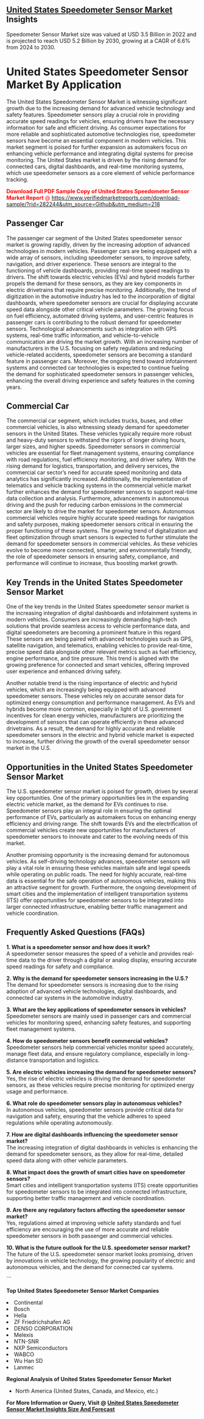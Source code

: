 <h2><a href="https://www.verifiedmarketreports.com/download-sample/?rid=282244&amp;utm_source=Github&amp;utm_medium=218" target="_blank">United States Speedometer Sensor Market</a> Insights</h2><p>Speedometer Sensor Market size was valued at USD 3.5 Billion in 2022 and is projected to reach USD 5.2 Billion by 2030, growing at a CAGR of 6.6% from 2024 to 2030.</p><p> <h1>United States Speedometer Sensor Market By Application</h1> <p>The United States Speedometer Sensor Market is witnessing significant growth due to the increasing demand for advanced vehicle technology and safety features. Speedometer sensors play a crucial role in providing accurate speed readings for vehicles, ensuring drivers have the necessary information for safe and efficient driving. As consumer expectations for more reliable and sophisticated automotive technologies rise, speedometer sensors have become an essential component in modern vehicles. This market segment is poised for further expansion as automakers focus on enhancing vehicle performance and integrating digital systems for precise monitoring. The United States market is driven by the rising demand for connected cars, digital dashboards, and real-time monitoring systems, which use speedometer sensors as a core element of vehicle performance tracking. <p><span class=""><span style="color: #ff0000;"><strong>Download Full PDF Sample Copy of United States Speedometer Sensor Market Report</strong> @ </span><a href="https://www.verifiedmarketreports.com/download-sample/?rid=282244&amp;utm_source=Github&amp;utm_medium=218" target="_blank">https://www.verifiedmarketreports.com/download-sample/?rid=282244&amp;utm_source=Github&amp;utm_medium=218</a></span></p></p> <h2>Passenger Car</h2> <p>The passenger car segment of the United States speedometer sensor market is growing rapidly, driven by the increasing adoption of advanced technologies in modern vehicles. Passenger cars are being equipped with a wide array of sensors, including speedometer sensors, to improve safety, navigation, and driver experience. These sensors are integral to the functioning of vehicle dashboards, providing real-time speed readings to drivers. The shift towards electric vehicles (EVs) and hybrid models further propels the demand for these sensors, as they are key components in electric drivetrains that require precise monitoring. Additionally, the trend of digitization in the automotive industry has led to the incorporation of digital dashboards, where speedometer sensors are crucial for displaying accurate speed data alongside other critical vehicle parameters. The growing focus on fuel efficiency, automated driving systems, and user-centric features in passenger cars is contributing to the robust demand for speedometer sensors. Technological advancements such as integration with GPS systems, real-time traffic information, and vehicle-to-vehicle communication are driving the market growth. With an increasing number of manufacturers in the U.S. focusing on safety regulations and reducing vehicle-related accidents, speedometer sensors are becoming a standard feature in passenger cars. Moreover, the ongoing trend toward infotainment systems and connected car technologies is expected to continue fueling the demand for sophisticated speedometer sensors in passenger vehicles, enhancing the overall driving experience and safety features in the coming years. <h2>Commercial Car</h2> <p>The commercial car segment, which includes trucks, buses, and other commercial vehicles, is also witnessing steady demand for speedometer sensors in the United States. These vehicles typically require more robust and heavy-duty sensors to withstand the rigors of longer driving hours, larger sizes, and higher speeds. Speedometer sensors in commercial vehicles are essential for fleet management systems, ensuring compliance with road regulations, fuel efficiency monitoring, and driver safety. With the rising demand for logistics, transportation, and delivery services, the commercial car sector’s need for accurate speed monitoring and data analytics has significantly increased. Additionally, the implementation of telematics and vehicle tracking systems in the commercial vehicle market further enhances the demand for speedometer sensors to support real-time data collection and analysis. Furthermore, advancements in autonomous driving and the push for reducing carbon emissions in the commercial sector are likely to drive the market for speedometer sensors. Autonomous commercial vehicles require highly accurate speed readings for navigation and safety purposes, making speedometer sensors critical in ensuring the proper functioning of these systems. The growing trend of digitalization and fleet optimization through smart sensors is expected to further stimulate the demand for speedometer sensors in commercial vehicles. As these vehicles evolve to become more connected, smarter, and environmentally friendly, the role of speedometer sensors in ensuring safety, compliance, and performance will continue to increase, thus boosting market growth. <h2>Key Trends in the United States Speedometer Sensor Market</h2> <p>One of the key trends in the United States speedometer sensor market is the increasing integration of digital dashboards and infotainment systems in modern vehicles. Consumers are increasingly demanding high-tech solutions that provide seamless access to vehicle performance data, and digital speedometers are becoming a prominent feature in this regard. These sensors are being paired with advanced technologies such as GPS, satellite navigation, and telematics, enabling vehicles to provide real-time, precise speed data alongside other relevant metrics such as fuel efficiency, engine performance, and tire pressure. This trend is aligned with the growing preference for connected and smart vehicles, offering improved user experience and enhanced driving safety.</p> <p>Another notable trend is the rising importance of electric and hybrid vehicles, which are increasingly being equipped with advanced speedometer sensors. These vehicles rely on accurate sensor data for optimized energy consumption and performance management. As EVs and hybrids become more common, especially in light of U.S. government incentives for clean energy vehicles, manufacturers are prioritizing the development of sensors that can operate efficiently in these advanced drivetrains. As a result, the demand for highly accurate and reliable speedometer sensors in the electric and hybrid vehicle market is expected to increase, further driving the growth of the overall speedometer sensor market in the U.S.</p> <h2>Opportunities in the United States Speedometer Sensor Market</h2> <p>The U.S. speedometer sensor market is poised for growth, driven by several key opportunities. One of the primary opportunities lies in the expanding electric vehicle market, as the demand for EVs continues to rise. Speedometer sensors play an integral role in ensuring the optimal performance of EVs, particularly as automakers focus on enhancing energy efficiency and driving range. The shift towards EVs and the electrification of commercial vehicles create new opportunities for manufacturers of speedometer sensors to innovate and cater to the evolving needs of this market.</p> <p>Another promising opportunity is the increasing demand for autonomous vehicles. As self-driving technology advances, speedometer sensors will play a vital role in ensuring these vehicles maintain safe and legal speeds while operating on public roads. The need for highly accurate, real-time data is essential for the safe operation of autonomous vehicles, making this an attractive segment for growth. Furthermore, the ongoing development of smart cities and the implementation of intelligent transportation systems (ITS) offer opportunities for speedometer sensors to be integrated into larger connected infrastructure, enabling better traffic management and vehicle coordination.</p> <h2>Frequently Asked Questions (FAQs)</h2> <p><strong>1. What is a speedometer sensor and how does it work?</strong><br> A speedometer sensor measures the speed of a vehicle and provides real-time data to the driver through a digital or analog display, ensuring accurate speed readings for safety and compliance.</p> <p><strong>2. Why is the demand for speedometer sensors increasing in the U.S.?</strong><br> The demand for speedometer sensors is increasing due to the rising adoption of advanced vehicle technologies, digital dashboards, and connected car systems in the automotive industry.</p> <p><strong>3. What are the key applications of speedometer sensors in vehicles?</strong><br> Speedometer sensors are mainly used in passenger cars and commercial vehicles for monitoring speed, enhancing safety features, and supporting fleet management systems.</p> <p><strong>4. How do speedometer sensors benefit commercial vehicles?</strong><br> Speedometer sensors help commercial vehicles monitor speed accurately, manage fleet data, and ensure regulatory compliance, especially in long-distance transportation and logistics.</p> <p><strong>5. Are electric vehicles increasing the demand for speedometer sensors?</strong><br> Yes, the rise of electric vehicles is driving the demand for speedometer sensors, as these vehicles require precise monitoring for optimized energy usage and performance.</p> <p><strong>6. What role do speedometer sensors play in autonomous vehicles?</strong><br> In autonomous vehicles, speedometer sensors provide critical data for navigation and safety, ensuring that the vehicle adheres to speed regulations while operating autonomously.</p> <p><strong>7. How are digital dashboards influencing the speedometer sensor market?</strong><br> The increasing integration of digital dashboards in vehicles is enhancing the demand for speedometer sensors, as they allow for real-time, detailed speed data along with other vehicle parameters.</p> <p><strong>8. What impact does the growth of smart cities have on speedometer sensors?</strong><br> Smart cities and intelligent transportation systems (ITS) create opportunities for speedometer sensors to be integrated into connected infrastructure, supporting better traffic management and vehicle coordination.</p> <p><strong>9. Are there any regulatory factors affecting the speedometer sensor market?</strong><br> Yes, regulations aimed at improving vehicle safety standards and fuel efficiency are encouraging the use of more accurate and reliable speedometer sensors in both passenger and commercial vehicles.</p> <p><strong>10. What is the future outlook for the U.S. speedometer sensor market?</strong><br> The future of the U.S. speedometer sensor market looks promising, driven by innovations in vehicle technology, the growing popularity of electric and autonomous vehicles, and the demand for connected car systems.</p> ```</p><p><strong>Top United States Speedometer Sensor Market Companies</strong></p><div data-test-id=""><p><li>Continental</li><li> Bosch</li><li> Hella</li><li> ZF Friedrichshafen AG</li><li> DENSO CORPORATION</li><li> Melexis</li><li> NTN-SNR</li><li> NXP Semiconductors</li><li> WABCO</li><li> Wu Han SD</li><li> Lanmec</li></p><div><strong>Regional Analysis of&nbsp;United States Speedometer Sensor Market</strong></div><ul><li dir="ltr"><p dir="ltr">North America&nbsp;(United States, Canada, and Mexico, etc.)</p></li></ul><p><strong>For More Information or Query, Visit @&nbsp;</strong><strong><a href="https://www.verifiedmarketreports.com/product/speedometer-sensor-market/?utm_source=Github&amp;utm_medium=218" target="_blank">United States Speedometer Sensor Market Insights Size And Forecast</a></strong></p></div>

